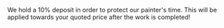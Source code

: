 <p>
              We hold a 10% deposit in order to protect our
              painter&apos;s time. This will be applied
              towards your quoted price after the work is
              completed!
            </p>
